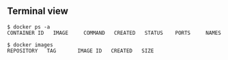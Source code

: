 ## Terminal view

```
$ docker ps -a
CONTAINER ID   IMAGE     COMMAND   CREATED   STATUS    PORTS     NAMES
```

```
$ docker images
REPOSITORY   TAG       IMAGE ID   CREATED   SIZE
```
